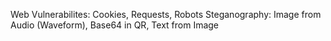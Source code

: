 Web Vulnerabilites: Cookies, Requests, Robots
Steganography: Image from Audio (Waveform), Base64 in QR, Text from Image
